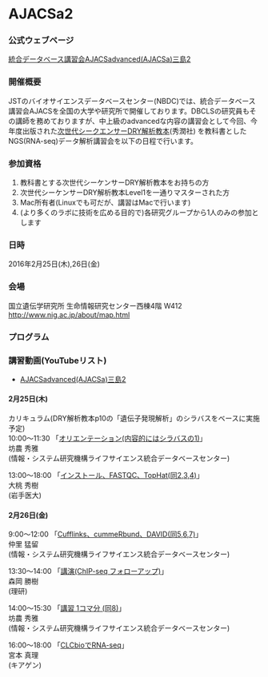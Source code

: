 # AJACSa2

### 公式ウェブページ
[統合データベース講習会AJACSadvanced(AJACSa)三島2](http://dbcls.rois.ac.jp/archives/3094)

### 開催概要
JSTのバイオサイエンスデータベースセンター(NBDC)では、統合データベース講習会AJACSを全国の大学や研究所で開催しております。DBCLSの研究員もその講師を務めておりますが、中上級のadvancedな内容の講習会として今回、今年度出版された[次世代シークエンサーDRY解析教本](https://books.google.co.jp/books?id=ZujwCgAAQBAJ)(秀潤社) を教科書としたNGS(RNA-seq)データ解析講習会を以下の日程で行います。

### 参加資格
1. 教科書とする次世代シーケンサーDRY解析教本をお持ちの方
2. 次世代シーケンサーDRY解析教本Level1を一通りマスターされた方
3. Mac所有者(Linuxでも可だが、講習はMacで行います)
4. (より多くのラボに技術を広める目的で)各研究グループから1人のみの参加とします  

### 日時
2016年2月25日(木),26日(金)

### 会場
国立遺伝学研究所 生命情報研究センター西棟4階 W412 http://www.nig.ac.jp/about/map.html

### プログラム
### 講習動画(YouTubeリスト)
 - [AJACSadvanced(AJACSa)三島2](https://www.youtube.com/playlist?list=PL0uaKHgcG00amtrHToabtgWy1n83V8LEP)  
#### 2月25日(木)
カリキュラム(DRY解析教本p10の「遺伝子発現解析」のシラバスをベースに実施予定)  
10:00～11:30 「[オリエンテーション(内容的にはシラバスの1)](https://github.com/AJACS-training/AJACSa2/blob/master/bono/)」  
坊農 秀雅  
(情報・システム研究機構ライフサイエンス統合データベースセンター)

13:00～18:00 「[インストール、FASTQC、TopHat(同2,3,4)](https://github.com/AJACS-training/AJACSa2/blob/master/omomo/)」  
大桃 秀樹  
(岩手医大)

#### 2月26日(金)
9:00～12:00 「[Cufflinks、cummeRbund、DAVID(同5,6,7)](https://github.com/AJACS-training/AJACSa2/blob/master/nakazato/)」  
仲里 猛留  
(情報・システム研究機構ライフサイエンス統合データベースセンター)

13:30～14:00 「[講演(ChIP-seq フォローアップ)](https://github.com/AJACS-training/AJACSa2/blob/master/morioka/)」  
森岡 勝樹  
(理研)

14:00～15:30 「[講習 1コマ分 (同8)](https://github.com/AJACS-training/AJACSa2/blob/master/bono/)」  
坊農 秀雅  
(情報・システム研究機構ライフサイエンス統合データベースセンター)

16:00～18:00 「[CLCbioでRNA-seq](https://github.com/AJACS-training/AJACSa2/blob/master/miyamoto/)」  
宮本 真理  
(キアゲン)
